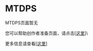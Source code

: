 # MTDPS
MTDPS页面暂无

您可以帮助创作者准备页面，请点击[[这里]](https://jq.qq.com/?_wv=1027&k=5P72aQP)\

更多信息请查看[[这里]](https://discord.gg/7STnTGy)
